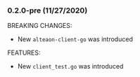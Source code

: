  
### 0.2.0-pre (11/27/2020)

BREAKING CHANGES:

* New `alteaon-client-go` was introduced

FEATURES:

* New `client_test.go` was introduced

